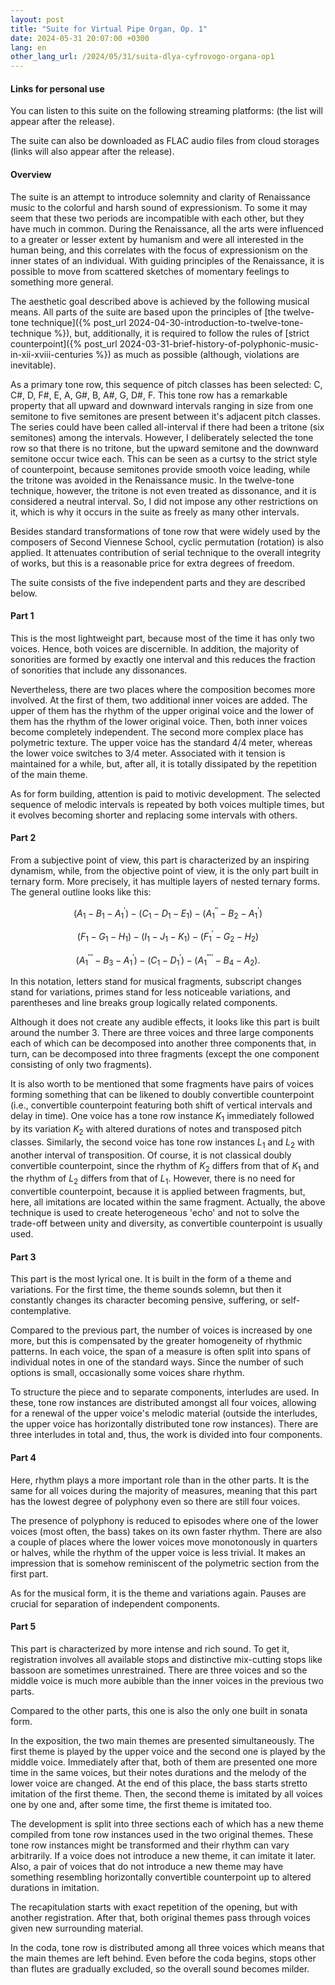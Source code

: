 ```yaml
---
layout: post
title: "Suite for Virtual Pipe Organ, Op. 1"
date: 2024-05-31 20:07:00 +0300
lang: en
other_lang_url: /2024/05/31/suita-dlya-cyfrovogo-organa-op1
---
```

#### Links for personal use

You can listen to this suite on the following streaming platforms: (the list will appear after the release).

The suite can also be downloaded as FLAC audio files from cloud storages (links will also appear after the release).

#### Overview

The suite is an attempt to introduce solemnity and clarity of Renaissance music to the colorful and harsh sound of expressionism. To some it may seem that these two periods are incompatible with each other, but they have much in common. During the Renaissance, all the arts were influenced to a greater or lesser extent by humanism and were all interested in the human being, and this correlates with the focus of expressionism on the inner states of an individual. With guiding principles of the Renaissance, it is possible to move from scattered sketches of momentary feelings to something more general.

The aesthetic goal described above is achieved by the following musical means. All parts of the suite are based upon the principles of [the twelve-tone technique]({% post_url 2024-04-30-introduction-to-twelve-tone-technique %}), but, additionally, it is required to follow the rules of [strict counterpoint]({% post_url 2024-03-31-brief-history-of-polyphonic-music-in-xii-xviii-centuries %}) as much as possible (although, violations are inevitable).

As a primary tone row, this sequence of pitch classes has been selected: C, C#, D, F#, E, A, G#, B, A#, G, D#, F. This tone row has a remarkable property that all upward and downward intervals ranging in size from one semitone to five semitones are present between it's adjacent pitch classes. The series could have been called all-interval if there had been a tritone (six semitones) among the intervals. However, I deliberately selected the tone row so that there is no tritone, but the upward semitone and the downward semitone occur twice each. This can be seen as a curtsy to the strict style of counterpoint, because semitones provide smooth voice leading, while the tritone was avoided in the Renaissance music. In the twelve-tone technique, however, the tritone is not even treated as dissonance, and it is considered a neutral interval. So, I did not impose any other restrictions on it, which is why it occurs in the suite as freely as many other intervals.

Besides standard transformations of tone row that were widely used by the composers of Second Viennese School, cyclic permutation (rotation) is also applied. It attenuates contribution of serial technique to the overall integrity of works, but this is a reasonable price for extra degrees of freedom.

The suite consists of the five independent parts and they are described below.

#### Part 1

This is the most lightweight part, because most of the time it has only two voices. Hence, both voices are discernible. In addition, the majority of sonorities are formed by exactly one interval and this reduces the fraction of sonorities that include any dissonances.

Nevertheless, there are two places where the composition becomes more involved. At the first of them, two additional inner voices are added. The upper of them has the rhythm of the upper original voice and the lower of them has the rhythm of the lower original voice. Then, both inner voices become completely independent. The second more complex place has polymetric texture. The upper voice has the standard 4/4 meter, whereas the lower voice switches to 3/4 meter. Associated with it tension is maintained for a while, but, after all, it is totally dissipated by the repetition of the main theme.

As for form building, attention is paid to motivic development. The selected sequence of melodic intervals is repeated by both voices multiple times, but it evolves becoming shorter and replacing some intervals with others.

#### Part 2

From a subjective point of view, this part is characterized by an inspiring dynamism, while, from the objective point of view, it is the only part built in ternary form. More precisely, it has multiple layers of nested ternary forms. The general outline looks like this:

$$(A_1 - B_1 - A_1^\prime) - (C_1 - D_1 - E_1) - (A_1^{\prime\prime} - B_2 - A_1^{\prime})$$

$$(F_1 - G_1 - H_1) - (I_1 - J_1 - K_1) - (F_1^\prime - G_2 - H_2)$$

$$(A_1^{\prime\prime\prime} - B_3 - A_1^\prime) - (C_1 - D_1^\prime) - (A_1^{\prime\prime\prime\prime} - B_4 - A_2).$$

In this notation, letters stand for musical fragments, subscript changes stand for variations, primes stand for less noticeable variations, and parentheses and line breaks group logically related components.

Although it does not create any audible effects, it looks like this part is built around the number 3. There are three voices and three large components each of which can be decomposed into another three components that, in turn, can be decomposed into three fragments (except the one component consisting of only two fragments).

It is also worth to be mentioned that some fragments have pairs of voices forming something that can be likened to doubly convertible counterpoint (i.e., convertible counterpoint featuring both shift of vertical intervals and delay in time). One voice has a tone row instance $K_1$ immediately followed by its variation $K_2$ with altered durations of notes and transposed pitch classes. Similarly, the second voice has tone row instances $L_1$ and $L_2$ with another interval of transposition. Of course, it is not classical doubly convertible counterpoint, since the rhythm of $K_2$ differs from that of $K_1$ and the rhythm of $L_2$ differs from that of $L_1$. However, there is no need for convertible counterpoint, because it is applied between fragments, but, here, all imitations are located within the same fragment. Actually, the above technique is used to create heterogeneous 'echo' and not to solve the trade-off between unity and diversity, as convertible counterpoint is usually used.

#### Part 3

This part is the most lyrical one. It is built in the form of a theme and variations. For the first time, the theme sounds solemn, but then it constantly changes its character becoming pensive, suffering, or self-contemplative.

Compared to the previous part, the number of voices is increased by one more, but this is compensated by the greater homogeneity of rhythmic patterns. In each voice, the span of a measure is often split into spans of individual notes in one of the standard ways. Since the number of such options is small, occasionally some voices share rhythm.

To structure the piece and to separate components, interludes are used. In these, tone row instances are distributed amongst all four voices, allowing for a renewal of the upper voice's melodic material (outside the interludes, the upper voice has horizontally distributed tone row instances). There are three interludes in total and, thus, the work is divided into four components.

#### Part 4

Here, rhythm plays a more important role than in the other parts. It is the same for all voices during the majority of measures, meaning that this part has the lowest degree of polyphony even so there are still four voices.

The presence of polyphony is reduced to episodes where one of the lower voices (most often, the bass) takes on its own faster rhythm. There are also a couple of places where the lower voices move monotonously in quarters or halves, while the rhythm of the upper voice is less trivial. It makes an impression that is somehow reminiscent of the polymetric section from the first part.

As for the musical form, it is the theme and variations again. Pauses are crucial for separation of independent components.

#### Part 5

This part is characterized by more intense and rich sound. To get it, registration involves all available stops and distinctive mix-cutting stops like bassoon are sometimes unrestrained. There are three voices and so the middle voice is much more aubible than the inner voices in the previous two parts.

Compared to the other parts, this one is also the only one built in sonata form.

In the exposition, the two main themes are presented simultaneously. The first theme is played by the upper voice and the second one is played by the middle voice. Immediately after that, both of them are presented one more time in the same voices, but their notes durations and the melody of the lower voice are changed. At the end of this place, the bass starts stretto imitation of the first theme. Then, the second theme is imitated by all voices one by one and, after some time, the first theme is imitated too.

The development is split into three sections each of which has a new theme compiled from tone row instances used in the two original themes. These tone row instances might be transformed and their rhythm can vary arbitrarily. If a voice does not introduce a new theme, it can imitate it later. Also, a pair of voices that do not introduce a new theme may have something resembling horizontally convertible counterpoint up to altered durations in imitation.

The recapitulation starts with exact repetition of the opening, but with another registration. After that, both original themes pass through voices given new surrounding material.

In the coda, tone row is distributed among all three voices which means that the main themes are left behind. Even before the coda begins, stops other than flutes are gradually excluded, so the overall sound becomes milder.
